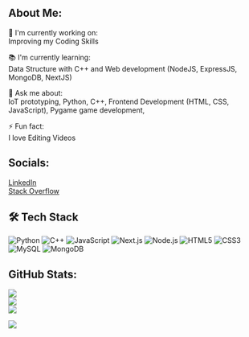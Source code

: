 ## About Me:
🔭 I'm currently working on:<br/>
Improving my Coding Skills<br/>

📚 I'm currently learning:<br>
Data Structure with C++ and Web development (NodeJS, ExpressJS, MongoDB, NextJS)<br>

💬 Ask me about:<br>
IoT prototyping, Python, C++, Frontend Development (HTML, CSS, JavaScript), Pygame game development,<br/>

⚡ Fun fact:<br/>
I love Editing Videos<br/>

## Socials:
[LinkedIn](https://www.linkedin.com/in/saveer-more/)   
[Stack Overflow](https://stackoverflow.com/users/30797017/saveer-more) 

## 🛠 Tech Stack
![Python](https://img.shields.io/badge/-Python-3776AB?logo=python&logoColor=fff&style=for-the-badge)
![C++](https://img.shields.io/badge/-C++-00599C?logo=c%2B%2B&style=for-the-badge)
![JavaScript](https://img.shields.io/badge/-JavaScript-F7DF1E?logo=javascript&logoColor=000&style=for-the-badge)
![Next.js](https://img.shields.io/badge/-Next.js-000000?logo=nextdotjs&logoColor=white&style=for-the-badge)
![Node.js](https://img.shields.io/badge/-Node.js-339933?logo=nodedotjs&logoColor=white&style=for-the-badge)
![HTML5](https://img.shields.io/badge/-HTML5-E34F26?logo=html5&logoColor=fff&style=for-the-badge)
![CSS3](https://img.shields.io/badge/-CSS3-1572B6?logo=css3&logoColor=fff&style=for-the-badge)
![MySQL](https://img.shields.io/badge/-MySQL-4479A1?logo=mysql&logoColor=white&style=for-the-badge)
![MongoDB](https://img.shields.io/badge/-MongoDB-13aa52?logo=mongodb&logoColor=white&style=for-the-badge)


## GitHub Stats: 
![](https://github-readme-stats.vercel.app/api?username=Saveer2&theme=dark&hide_border=false&include_all_commits=false&count_private=false)<br/>
![](https://github-readme-streak-stats.herokuapp.com/?user=Saveer2&theme=dark&hide_border=false)<br/>
![](https://github-readme-stats.vercel.app/api/top-langs/?username=Saveer2&theme=dark&hide_border=false&include_all_commits=false&count_private=false&layout=compact)

[![](https://visitcount.itsvg.in/api?id=Saveer2&icon=0&color=0)](https://visitcount.itsvg.in)
